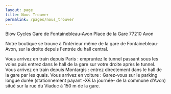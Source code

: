 ```yaml
---
layout: page
title: Nous Trouver
permalink: /pages/nous_trouver
---
```


Blow Cycles
Gare de Fontainebleau-Avon
Place de la Gare
77210 Avon

Notre boutique se trouve à l'intérieur même de la gare de Fontainebleau-Avon, sur la droite depuis l'entrée du hall central. 

Vous arrivez en train depuis Paris : empruntez le tunnel passant sous les voies puis entrez dans le hall de la gare sur votre droite après le tunnel.
Vous arrivez en train depuis Montargis : entrez directement dans le hall de la gare par les quais.
Vous arrivez en voiture : Garez-vous sur le parking longue durée (stationnement payant -X€ la journée- de la commune d'Avon) situé sur la rue du Viaduc à 150 m de la gare.